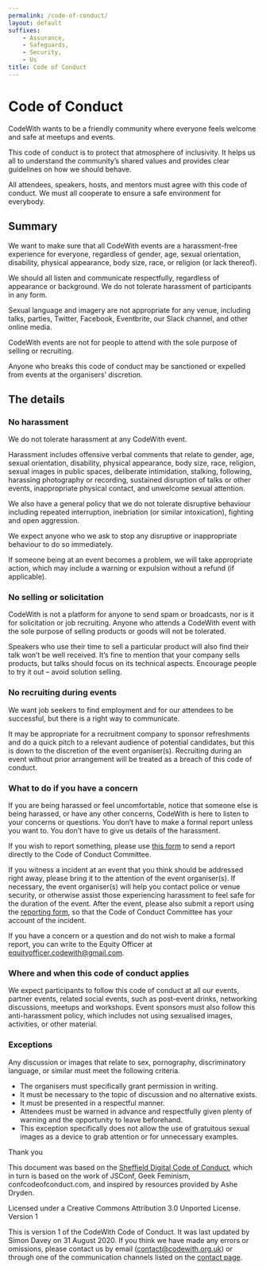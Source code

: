 ```yaml
---
permalink: /code-of-conduct/
layout: default
suffixes:
    - Assurance,
    - Safeguards,
    - Security,
    - Us
title: Code of Conduct
---
```


# Code of Conduct

CodeWith wants to be a friendly community where everyone feels welcome and safe at meetups and events.

This code of conduct is to protect that atmosphere of inclusivity. It helps us all to understand the community’s shared values and provides clear guidelines on how we should behave.

All attendees, speakers, hosts, and mentors must agree with this code of conduct. We must all cooperate to ensure a safe environment for everybody.

## Summary

We want to make sure that all CodeWith events are a harassment-free experience for everyone, regardless of gender, age, sexual orientation, disability, physical appearance, body size, race, or religion (or lack thereof).

We should all listen and communicate respectfully, regardless of appearance or background. We do not tolerate harassment of participants in any form.

Sexual language and imagery are not appropriate for any venue, including talks, parties, Twitter, Facebook, Eventbrite, our Slack channel, and other online media.

CodeWith events are not for people to attend with the sole purpose of selling or recruiting.

Anyone who breaks this code of conduct may be sanctioned or expelled from events at the organisers’ discretion.

## The details
### No harassment

We do not tolerate harassment at any CodeWith event.

Harassment includes offensive verbal comments that relate to gender, age, sexual orientation, disability, physical appearance, body size, race, religion, sexual images in public spaces, deliberate intimidation, stalking, following, harassing photography or recording, sustained disruption of talks or other events, inappropriate physical contact, and unwelcome sexual attention.

We also have a general policy that we do not tolerate disruptive behaviour including repeated interruption, inebriation (or similar intoxication), fighting and open aggression.

We expect anyone who we ask to stop any disruptive or inappropriate behaviour to do so immediately.

If someone being at an event becomes a problem, we will take appropriate action, which may include a warning or expulsion without a refund (if applicable).

### No selling or solicitation

CodeWith is not a platform for anyone to send spam or broadcasts, nor is it for solicitation or job recruiting. Anyone who attends a CodeWith event with the sole purpose of selling products or goods will not be tolerated.

Speakers who use their time to sell a particular product will also find their talk won’t be well received. It’s fine to mention that your company sells products, but talks should focus on its technical aspects. Encourage people to try it out – avoid solution selling.

### No recruiting during events

We want job seekers to find employment and for our attendees to be successful, but there is a right way to communicate.

It may be appropriate for a recruitment company to sponsor refreshments and do a quick pitch to a relevant audience of potential candidates, but this is down to the discretion of the event organiser(s). Recruiting during an event without prior arrangement will be treated as a breach of this code of conduct.

### What to do if you have a concern

If you are being harassed or feel uncomfortable, notice that someone else is being harassed, or have any other concerns, CodeWith is here to listen to your concerns or questions. You don’t have to make a formal report unless you want to. You don't have to give us details of the harassment.

If you wish to report something, please use [this form]({{site.url}}/code-of-conduct-report) to send a report directly to the Code of Conduct Committee.

If you witness a incident at an event that you think should be addressed right away, please bring it to the attention of the event organiser(s). If necessary, the event organiser(s) will help you contact police or venue security, or otherwise assist those experiencing harassment to feel safe for the duration of the event. After the event, please also submit a report using the [reporting form]({{site.url}}/code-of-conduct-report), so that the Code of Conduct Committee has your account of the incident.

If you have a concern or a question and do not wish to make a formal report, you can write to the Equity Officer at [equityofficer.codewith@gmail.com](mailto:equityofficer.codewith@gmail.com).

### Where and when this code of conduct applies

We expect participants to follow this code of conduct at all our events, partner events, related social events, such as post-event drinks, networking discussions, meetups and workshops. Event sponsors must also follow this anti-harassment policy, which includes not using sexualised images, activities, or other material.

### Exceptions

Any discussion or images that relate to sex, pornography, discriminatory language, or similar must meet the following criteria.

- The organisers must specifically grant permission in writing.
- It must be necessary to the topic of discussion and no alternative exists.
- It must be presented in a respectful manner.
- Attendees must be warned in advance and respectfully given plenty of warning and the opportunity to leave beforehand.
- This exception specifically does not allow the use of gratuitous sexual images as a device to grab attention or for unnecessary examples.

Thank you

This document was based on the [Sheffield Digital Code of Conduct](https://sheffield.digital/events/meetup-code-of-conduct/), which in turn is based on the work of JSConf, Geek Feminism, confcodeofconduct.com, and inspired by resources provided by Ashe Dryden.

Licensed under a Creative Commons Attribution 3.0 Unported License.
Version 1

This is version 1 of the CodeWith Code of Conduct. It was last updated by Simon Davey on 31 August 2020. If you think we have made any errors or omissions, please contact us by email ([contact@codewith.org.uk](mailto:contact@codewith.org.uk)) or through one of the communication channels listed on the [contact page](contact.html).
